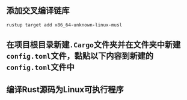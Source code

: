 ## 添加交叉编译链库
    rustup target add x86_64-unknown-linux-musl
## 在项目根目录新建`.Cargo`文件夹并在文件夹中新建`config.toml`文件，黏贴以下内容到新建的`config.toml`文件中
## 编译Rust源码为Linux可执行程序
